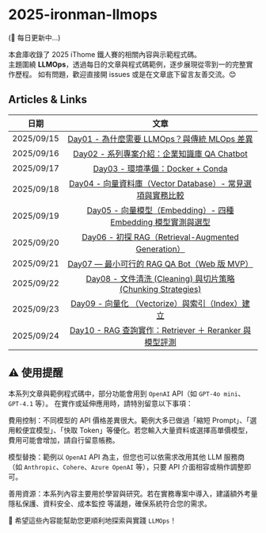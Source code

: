 # 2025-ironman-llmops

(🚧 每日更新中...)

本倉庫收錄了 2025 iThome 鐵人賽的相關內容與示範程式碼。  
主題圍繞 **LLMOps**，透過每日的文章與程式碼範例，逐步展現從零到一的完整實作歷程。
如有問題，歡迎直接開 issues 或是在文章底下留言友善交流。😊

## Articles & Links

| 日期       |                                                      文章                                                      |
| ---------- | :------------------------------------------------------------------------------------------------------------: |
| 2025/09/15 |         [Day01 - 為什麼需要 LLMOps？與傳統 MLOps 差異](https://ithelp.ithome.com.tw/articles/10380053)         |
| 2025/09/16 |         [Day02 - 系列專案介紹：企業知識庫 QA Chatbot](https://ithelp.ithome.com.tw/articles/10380054)          |
| 2025/09/17 |               [Day03 - 環境準備：Docker + Conda](https://ithelp.ithome.com.tw/articles/10381623)               |
| 2025/09/18 |  [Day04 - 向量資料庫（Vector Database）- 常見選項與實務比較](https://ithelp.ithome.com.tw/articles/10382486)   |
| 2025/09/19 | [Day05 - 向量模型（Embedding）- 四種 Embedding 模型實測與選型](https://ithelp.ithome.com.tw/articles/10383158) |
| 2025/09/20 |      [Day06 - 初探 RAG（Retrieval-Augmented Generation）](https://ithelp.ithome.com.tw/articles/10384021)      |
| 2025/09/21 |         [Day07 — 最小可行的 RAG QA Bot（Web 版 MVP）](https://ithelp.ithome.com.tw/articles/10384741)          |
| 2025/09/22 | [Day08 - 文件清洗 (Cleaning) 與切片策略 (Chunking Strategies)](https://ithelp.ithome.com.tw/articles/10385277) |
| 2025/09/23 |       [Day09 - 向量化 （Vectorize）與索引（Index）建立](https://ithelp.ithome.com.tw/articles/10386191)        |
| 2025/09/24 |    [Day10 - RAG 查詢實作：Retriever ＋ Reranker 與模型評測](https://ithelp.ithome.com.tw/articles/10386952)    |

## ⚠️ 使用提醒

本系列文章與範例程式碼中，部分功能會用到 `OpenAI` API（如 `GPT-4o mini`、`GPT-4.1` 等）。
在實作或延伸應用時，請特別留意以下事項：

費用控制：不同模型的 API 價格差異很大。範例大多已做過「縮短 Prompt」、「選用較便宜模型」、「快取 Token」等優化。若您輸入大量資料或選擇高單價模型，費用可能會增加，請自行留意帳務。

模型替換：範例以 `OpenAI` API 為主，但您也可以依需求改用其他 LLM 服務商（如 `Anthropic`、`Cohere`、`Azure OpenAI` 等），只要 API 介面相容或稍作調整即可。

善用資源：本系列內容主要用於學習與研究。若在實務專案中導入，建議額外考量 隱私保護、資料安全、成本監控 等議題，確保系統符合您的需求。

🙏 希望這些內容能幫助您更順利地探索與實踐 `LLMOps`！
